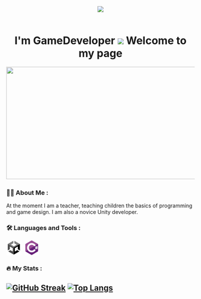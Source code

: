 <div id="header" align="center">
  <img src="https://media.giphy.com/media/ToMjGpJZDBprh5jbWpi/giphy.gif" width="100"/>
   <div id="badges">
    </a>
  </div>
  <img src="https://komarev.com/ghpvc/?username=Grooofy&label=PR0F1LE+V1EWS&style=plastic-square&color=blueviolet" alt=""/>
 </div>
  <h1 align="center">
    I'm GameDeveloper
      <img src="https://media.giphy.com/media/gdNLDvhCzGBDSeDbjf/giphy.gif" width="120px"/>
    Welcome to my page
  </h1>
  
  <div align="center">
    <img src="https://media.giphy.com/media/RbDKaczqWovIugyJmW/giphy.gif" width="600" height="300"/>
  </div>

### :man_technologist: About Me :
At the moment I am a teacher, teaching children the basics of programming and game design. I am also a novice Unity developer.

### :hammer_and_wrench: Languages and Tools :  
 <img src="https://raw.githubusercontent.com/devicons/devicon/master/icons/unity/unity-original.svg" title="Unity" alt="Unity" width="40" height="40"/>&nbsp;
 <img src="https://raw.githubusercontent.com/devicons/devicon/master/icons/csharp/csharp-original.svg" title="C#" alt="C#" width="40" height="40"/>&nbsp;
 

 ### :fire: My Stats :
 
[![GitHub Streak](http://github-readme-streak-stats.herokuapp.com?user=Grooofy&theme=earth&date_format=%5BY.%5Dn.j)](https://git.io/streak-stats)
[![Top Langs](https://github-readme-stats.vercel.app/api/top-langs/?username=Grooofy&layout=compact&theme=vision-friendly-dark)](https://github.com/anuraghazra/github-readme-stats)
---

<!-- BLOG-POST-LIST:START -->
<!-- BLOG-POST-LIST:END -->


<!--
**Grooofy/Grooofy** is a ✨ _special_ ✨ repository because its `README.md` (this file) appears on your GitHub profile.

Here are some ideas to get you started:

- 🔭 I’m currently working on ...
- 🌱 I’m currently learning ...
- 👯 I’m looking to collaborate on ...
- 🤔 I’m looking for help with ...
- 💬 Ask me about ...
- 📫 How to reach me: ...
- 😄 Pronouns: ...
- ⚡ Fun fact: ...
-->
